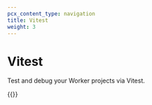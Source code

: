 ```yaml
---
pcx_content_type: navigation
title: Vitest
weight: 3
---
```


# Vitest

Test and debug your Worker projects via Vitest.

{{<directory-listing showDescriptions="true">}}